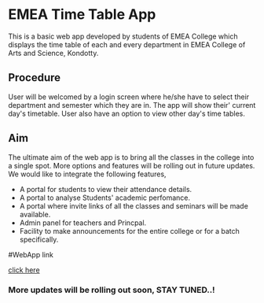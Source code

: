 # EMEA Time Table App

This is a basic web app developed by students of EMEA College which displays the time table of each and every department in EMEA College of Arts and Science, Kondotty. 

## Procedure

User will be welcomed by a login screen where he/she have to select their department and semester which they are in. The app will show their' current day's timetable. User also have an option to view other day's time tables.

## Aim

The ultimate aim of the web app is to bring all the classes in the college into a single spot. More options and features will be rolling out in future updates. We would like to integrate the following features,
* A portal for students to view their attendance details.
* A portal to analyse Students' academic perfomance.
* A portal where invite links of all the classes and seminars will be made available.
* Admin panel for teachers and Princpal.
* Facility to make announcements for the entire college or for a batch specifically.

#WebApp link

[click here](https://emeatimetable.netlify.app/)

### More updates will be rolling out soon, STAY TUNED..!

